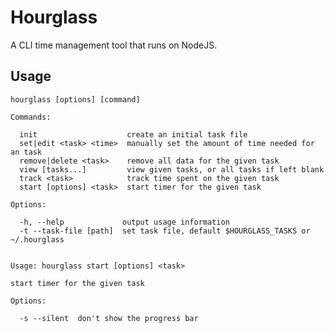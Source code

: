 # Hourglass

A CLI time management tool that runs on NodeJS.

## Usage

    hourglass [options] [command]

    Commands:

      init                    create an initial task file
      set|edit <task> <time>  manually set the amount of time needed for an task
      remove|delete <task>    remove all data for the given task
      view [tasks...]         view given tasks, or all tasks if left blank
      track <task>            track time spent on the given task
      start [options] <task>  start timer for the given task

    Options:

      -h, --help             output usage information
      -t --task-file [path]  set task file, default $HOURGLASS_TASKS or ~/.hourglass


    Usage: hourglass start [options] <task>

    start timer for the given task

    Options:

      -s --silent  don't show the progress bar

